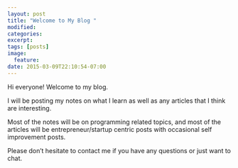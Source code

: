 ```yaml
---
layout: post
title: "Welcome to My Blog "
modified:
categories: 
excerpt:
tags: [posts]
image:
  feature:
date: 2015-03-09T22:10:54-07:00
---
```


Hi everyone! Welcome to my blog. 

I will be posting my notes on what I learn as well as any articles that I think are interesting.

Most of the notes will be on programming related topics, and most of the articles will be entrepreneur/startup centric posts with occasional self improvement posts. 

Please don’t hesitate to contact me if you have any questions or just want to chat. 
